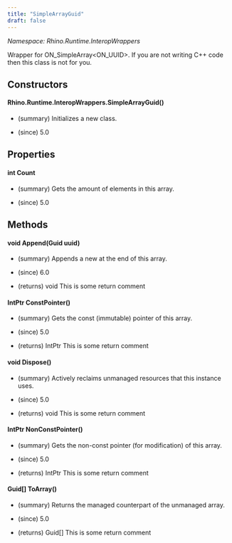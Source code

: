 ```yaml
---
title: "SimpleArrayGuid"
draft: false
---
```


*Namespace: Rhino.Runtime.InteropWrappers*

   Wrapper for ON_SimpleArray<ON_UUID>. If you are not writing C++ code
   then this class is not for you.
   
## Constructors
#### Rhino.Runtime.InteropWrappers.SimpleArrayGuid()
- (summary) 
     Initializes a new  class.
     
- (since) 5.0
## Properties
#### int Count
- (summary) 
     Gets the amount of elements in this array.
     
- (since) 5.0
## Methods
#### void Append(Guid uuid)
- (summary) 
     Appends a new  at the end of this array.
     
- (since) 6.0
- (returns) void This is some return comment
#### IntPtr ConstPointer()
- (summary) 
     Gets the const (immutable) pointer of this array.
     
- (since) 5.0
- (returns) IntPtr This is some return comment
#### void Dispose()
- (summary) 
     Actively reclaims unmanaged resources that this instance uses.
     
- (since) 5.0
- (returns) void This is some return comment
#### IntPtr NonConstPointer()
- (summary) 
     Gets the non-const pointer (for modification) of this array.
     
- (since) 5.0
- (returns) IntPtr This is some return comment
#### Guid[] ToArray()
- (summary) 
     Returns the managed counterpart of the unmanaged array.
     
- (since) 5.0
- (returns) Guid[] This is some return comment
